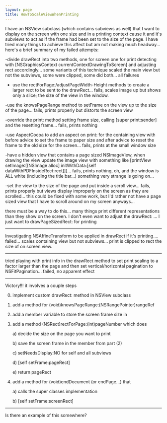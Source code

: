 ```yaml
---
layout: page
title: HowToScaleViewWhenPrinting
---
```


I have an NSView subclass (which contains subviews as well) that I want to display on the screen with one size and in a printing context cause it and it's subviews to act as if the frame had been set to the size of the page.  I have tried many things to achieve this affect but am not making much headway... here's a brief summary of my failed attempts:

-divide drawRect into two methods, one for screen one for print detecting with [NSGraphicsContext currentContextDrawingToScreen] and adjusting rect accordingly... some variants of this technique scaled the main view but not the subviews, some were clipped, some did both... all failures

- use the rectForPage:/adjustPageWidth-Height methods to create a larger rect to be sent to the drawRect... fails, scales image up but shows only a slice; the size of the view in the window.

-use the knowsPageRange method to setFrame on the view up to the size of the page... fails, prints properly but distorts the screen view

-override the print: method setting frame size, calling [super print:sender] and the resetting frame... fails, prints nothing

-use AspectCocoa to add an aspect on print: for the containing view with before advice to set the frame to paper size and after advice to reset the frame to the old size for the screen... fails, prints at the small window size

-have a hidden view that contains a page sized NSImageView, when drawing the view update the image view with something like [printView setImage:[[NSImage alloc] initWithData:[self dataWithPDFInsideRect:rect]]]... fails, prints nothing, oh, and the window is ALL white (including the title bar...) something very strange is going on...

-set the view to the size of the page and put inside a scroll view... fails, prints properly but views display improperly on the screen as they are scrolled... this could be fixed with some work, but I'd rather not have a page sized view that I have to scroll around on my screen anyways... 


there must be a way to do this... many things print different representations than they show on the screen.  I don't even want to adjust the drawRect: ... I just want to drawPageSizedRect: for printing

----

Investigating NSAffineTransform to be applied in drawRect if it's printing.... failed... scales containing view but not subviews... print is clipped to rect the size of on screen view.

----

tried playing with print info in the drawRect method to set print scaling to a factor larger than the page and then set vertical/horizontal pagination to NSFitPagination... failed, no apparent effect

----

Victory!!!  it involves a couple steps

0) implement custom drawRect: method in NSView subclass

1) add a method for (void)knowsPageRange:(NSRangePointer)rangeRef

2) add a member variable to store the screen frame size in

3) add a method (NSRect)rectForPage:(int)pageNumber which does

	a) decide the size on the page you want to print

	b) save the screen frame in the member from part (2)

	c) setNeedsDisplay:NO for self and all subviews

	d) [self setFrame:pageRect]

	e) return pageRect

4) add a method for (void)endDocument (or endPage...) that

	a) calls the super classes implementation

	b) [self setFrame:screenRect]

----
Is there an example of this somewhere?

